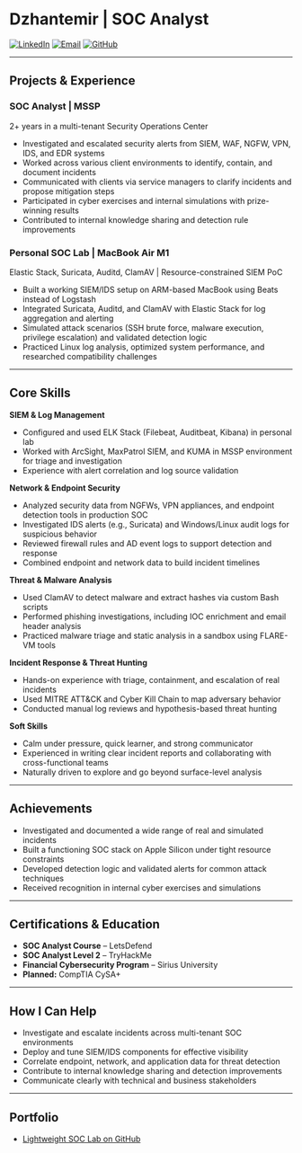 # Dzhantemir | SOC Analyst

[![LinkedIn](https://img.shields.io/badge/-LinkedIn-blue?style=for-the-badge&logo=linkedin&logoColor=white)](https://linkedin.com/in/dzhantemir)
[![Email](https://img.shields.io/badge/Email-Contact_Me-blue?style=for-the-badge&logo=maildotru&logoColor=white)](mailto:jo1.silverhand@proton.me)
[![GitHub](https://img.shields.io/badge/GitHub-Profile-black?style=for-the-badge&logo=github&logoColor=white)](https://github.com/JohnnyS1lverhand)

---

## Projects & Experience

### SOC Analyst | MSSP

2+ years in a multi-tenant Security Operations Center

- Investigated and escalated security alerts from SIEM, WAF, NGFW, VPN, IDS, and EDR systems
- Worked across various client environments to identify, contain, and document incidents
- Communicated with clients via service managers to clarify incidents and propose mitigation steps
- Participated in cyber exercises and internal simulations with prize-winning results
- Contributed to internal knowledge sharing and detection rule improvements

### Personal SOC Lab | MacBook Air M1

Elastic Stack, Suricata, Auditd, ClamAV | Resource-constrained SIEM PoC

- Built a working SIEM/IDS setup on ARM-based MacBook using Beats instead of Logstash
- Integrated Suricata, Auditd, and ClamAV with Elastic Stack for log aggregation and alerting
- Simulated attack scenarios (SSH brute force, malware execution, privilege escalation) and validated detection logic
- Practiced Linux log analysis, optimized system performance, and researched compatibility challenges

---

## Core Skills

**SIEM & Log Management**
- Configured and used ELK Stack (Filebeat, Auditbeat, Kibana) in personal lab
- Worked with ArcSight, MaxPatrol SIEM, and KUMA in MSSP environment for triage and investigation
- Experience with alert correlation and log source validation

**Network & Endpoint Security**
- Analyzed security data from NGFWs, VPN appliances, and endpoint detection tools in production SOC
- Investigated IDS alerts (e.g., Suricata) and Windows/Linux audit logs for suspicious behavior
- Reviewed firewall rules and AD event logs to support detection and response
- Combined endpoint and network data to build incident timelines

**Threat & Malware Analysis**
- Used ClamAV to detect malware and extract hashes via custom Bash scripts
- Performed phishing investigations, including IOC enrichment and email header analysis
- Practiced malware triage and static analysis in a sandbox using FLARE-VM tools

**Incident Response & Threat Hunting**
- Hands-on experience with triage, containment, and escalation of real incidents
- Used MITRE ATT&CK and Cyber Kill Chain to map adversary behavior
- Conducted manual log reviews and hypothesis-based threat hunting

**Soft Skills**
- Calm under pressure, quick learner, and strong communicator
- Experienced in writing clear incident reports and collaborating with cross-functional teams
- Naturally driven to explore and go beyond surface-level analysis

---

## Achievements

- Investigated and documented a wide range of real and simulated incidents
- Built a functioning SOC stack on Apple Silicon under tight resource constraints
- Developed detection logic and validated alerts for common attack techniques
- Received recognition in internal cyber exercises and simulations

---

## Certifications & Education

- **SOC Analyst Course** – LetsDefend
- **SOC Analyst Level 2** – TryHackMe
- **Financial Cybersecurity Program** – Sirius University
- **Planned:** CompTIA CySA+

---

## How I Can Help

- Investigate and escalate incidents across multi-tenant SOC environments
- Deploy and tune SIEM/IDS components for effective visibility
- Correlate endpoint, network, and application data for threat detection
- Contribute to internal knowledge sharing and detection improvements
- Communicate clearly with technical and business stakeholders

---

## Portfolio

- [Lightweight SOC Lab on GitHub](https://github.com/JohnnyS1lverhand/tinysoc-lightweight-lab)
